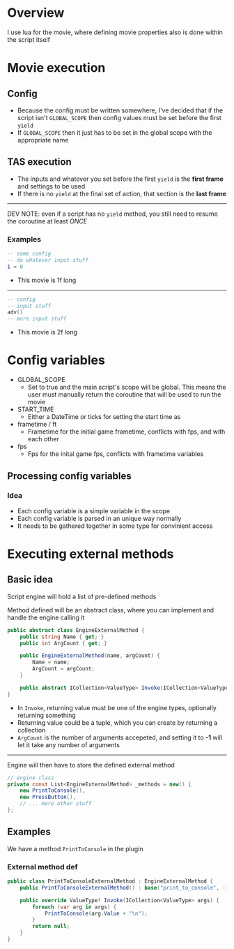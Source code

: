 # Overview
I use lua for the movie, where defining movie properties also is done within the script itself

# Movie execution
## Config
- Because the config must be written somewhere, I've decided that if the script isn't `GLOBAL_SCOPE` then config values must be set before the first `yield`
- If `GLOBAL_SCOPE` then it just has to be set in the global scope with the appropriate name

## TAS execution
- The inputs and whatever you set before the first `yield` is the **first frame** and settings to be used
- If there is no `yield` at the final set of action, that section is the **last frame**
---
DEV NOTE: even if a script has no `yield` method, you still need to resume the coroutine at least *ONCE*
### Examples
```lua
-- some config
-- do whatever input stuff
i = 0
```
- This movie is 1f long
---
```lua
-- config
-- input stuff
adv()
-- more input stuff
```
- This movie is 2f long

# Config variables
- GLOBAL_SCOPE
  - Set to true and the main script's scope will be global. This means the user must manually return the coroutine that will be used to run the movie
- START_TIME
  - Either a DateTime or ticks for setting the start time as
- frametime / ft
  - Frametime for the initial game frametime, conflicts with fps, and with each other
- fps
  - Fps for the inital game fps, conflicts with frametime variables

## Processing config variables
### Idea
- Each config variable is a simple variable in the scope
- Each config variable is parsed in an unique way normally
- It needs to be gathered together in some type for convinient access

# Executing external methods
## Basic idea
Script engine will hold a list of pre-defined methods

Method defined will be an abstract class, where you can implement and handle the engine calling it
```cs
public abstract class EngineExternalMethod {
	public string Name { get; }
	public int ArgCount { get; }

	public EngineExternalMethod(name, argCount) {
		Name = name;
		ArgCount = argCount;
	}

	public abstract ICollection<ValueType> Invoke(ICollection<ValueType> args);
}
```

- In `Invoke`, returning value must be one of the engine types, optionally returning something
- Returning value could be a tuple, which you can create by returning a collection
- `ArgCount` is the number of arguments accepeted, and setting it to **-1** will let it take any number of arguments
---
Engine will then have to store the defined external method

```cs
// engine class
private const List<EngineExternalMethod> _methods = new() {
	new PrintToConsole(),
	new PressButton(),
	// ... more other stuff
};
```

## Examples
We have a method `PrintToConsole` in the plugin

### External method def
```cs
public class PrintToConsoleExternalMethod : EngineExternalMethod {
	public PrintToConsoleExternalMethod() : base("print_to_console", -1) {}

	public override ValueType? Invoke(ICollection<ValueType> args) {
		foreach (var arg in args) {
			PrintToConsole(arg.Value + "\n");
		}
		return null;
	}
}
```